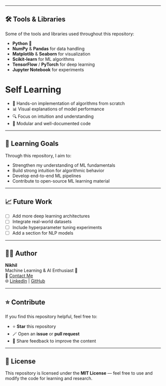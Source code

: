 
---

## 🛠️ Tools & Libraries  

Some of the tools and libraries used throughout this repository:  

- **Python** 🐍  
- **NumPy** & **Pandas** for data handling  
- **Matplotlib** & **Seaborn** for visualization  
- **Scikit-learn** for ML algorithms  
- **TensorFlow** / **PyTorch** for deep learning  
- **Jupyter Notebook** for experiments  

# Self Learning

- 🧠 Hands-on implementation of algorithms from scratch  
- 📊 Visual explanations of model performance  
- 🔍 Focus on intuition and understanding  
- 🧩 Modular and well-documented code  

---

## 🌱 Learning Goals  

Through this repository, I aim to:  
- Strengthen my understanding of ML fundamentals  
- Build strong intuition for algorithmic behavior  
- Develop end-to-end ML pipelines  
- Contribute to open-source ML learning material  

---

## 📈 Future Work  

- [ ] Add more deep learning architectures  
- [ ] Integrate real-world datasets  
- [ ] Include hyperparameter tuning experiments  
- [ ] Add a section for NLP models  

---

## 🧑‍💻 Author  

**Nikhil**  
Machine Learning & AI Enthusiast 🚀  
📧 [Contact Me](mailto:aixnick@icloud.com)  
🌐 [LinkedIn](https://www.linkedin.com/in/heyvisitor/) | [GitHub](https://github.com/Nickwontfix)  

---

## ⭐ Contribute  

If you find this repository helpful, feel free to:  
- ⭐ **Star** this repository  
- 🪄 Open an **issue** or **pull request**  
- 💬 Share feedback to improve the content  

---

## 🏁 License  

This repository is licensed under the **MIT License** — feel free to use and modify the code for learning and research.  
